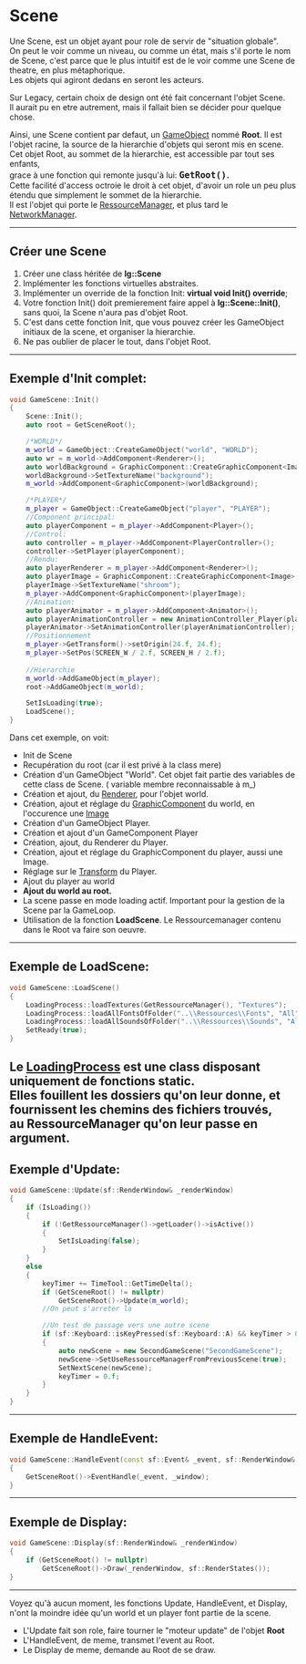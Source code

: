# Scene

Une Scene, est un objet ayant pour role de servir de "situation globale".  
On peut le voir comme un niveau, ou comme un état, mais s'il porte le nom de Scene, c'est parce que le plus intuitif est de le voir comme une Scene de theatre, en plus métaphorique.  
Les objets qui agiront dedans en seront les acteurs.

Sur Legacy, certain choix de design ont été fait concernant l'objet Scene.  
Il aurait pu en etre autrement, mais il fallait bien se décider pour quelque chose.

Ainsi, une Scene contient par defaut, un [GameObject](gameObject.md) nommé **Root**.
Il est l'objet racine, la source de la hierarchie d'objets qui seront mis en scene.  
Cet objet Root, au sommet de la hierarchie, est accessible par tout ses enfants,  
grace à une fonction qui remonte jusqu'à lui: <font size = 4>**`GetRoot()`**.</font>  
Cette facilité d'access octroie le droit à cet objet, d'avoir un role un peu plus étendu que simplement le sommet de la hierarchie.  
Il est l'objet qui porte le [RessourceManager](), et plus tard le [NetworkManager]().

---
## Créer une Scene
1. Créer une class héritée de **lg::Scene**
2. Implémenter les fonctions virtuelles abstraites.
3. Implémenter un override de la fonction Init:  **virtual void Init() override**;
4. Votre fonction Init() doit premierement faire appel à **lg::Scene::Init()**, sans quoi, la Scene n'aura pas d'objet Root.
5. C'est dans cette fonction Init, que vous pouvez créer les GameObject initiaux de la scene, et organiser la hierarchie.
6. Ne pas oublier de placer le tout, dans l'objet Root.

---
## Exemple d'Init complet:
```C++
void GameScene::Init()
{
	Scene::Init();
    auto root = GetSceneRoot();

	/*WORLD*/
    m_world = GameObject::CreateGameObject("world", "WORLD");
	auto wr = m_world->AddComponent<Renderer>();
	auto worldBackground = GraphicComponent::CreateGraphicComponent<Image>();
	worldBackground->SetTextureName("background");
	m_world->AddComponent<GraphicComponent>(worldBackground);

	/*PLAYER*/
	m_player = GameObject::CreateGameObject("player", "PLAYER");
	//Component principal:
	auto playerComponent = m_player->AddComponent<Player>();
	//Control:
	auto controller = m_player->AddComponent<PlayerController>();
	controller->SetPlayer(playerComponent);
	//Rendu:
	auto playerRenderer = m_player->AddComponent<Renderer>();
	auto playerImage = GraphicComponent::CreateGraphicComponent<Image>();
	playerImage->SetTextureName("shroom");
	m_player->AddComponent<GraphicComponent>(playerImage);
	//Animation:
	auto playerAnimator = m_player->AddComponent<Animator>();
	auto playerAnimationController = new AnimationController_Player(playerAnimator);
	playerAnimator->SetAnimationController(playerAnimationController);
	//Positionnement
	m_player->GetTransform()->setOrigin(24.f, 24.f);
	m_player->SetPos(SCREEN_W / 2.f, SCREEN_H / 2.f);
	
	//Hierarchie
    m_world->AddGameObject(m_player);
    root->AddGameObject(m_world);

	SetIsLoading(true);
	LoadScene();
}
```

Dans cet exemple, on voit:

* Init de Scene
* Recupération du root (car il est privé à la class mere)
* Création d'un GameObject "World". Cet objet fait partie des variables de cette class de Scene. ( variable membre reconnaissable à m_)
* Création et ajout, du [Renderer](renderer.md), pour l'objet world.
* Création, ajout et réglage du [GraphicComponent](graphicComponent.md) du world, en l'occurence une [Image](image.md)
* Création d'un GameObject Player.
* Création et ajout d'un GameComponent Player
* Création, ajout, du Renderer du Player.
* Création, ajout et réglage du GraphicComponent du player, aussi une Image. 
* Réglage sur le [Transform](transform.md) du Player.
* Ajout du player au world
* **Ajout du world au root.**
* La scene passe en mode loading actif. Important pour la gestion de la Scene par la GameLoop.
* Utilisation de la fonction **LoadScene**. Le Ressourcemanager contenu dans le Root va faire son oeuvre.

---
## Exemple de LoadScene:
```C++
void GameScene::LoadScene()
{
	LoadingProcess::loadTextures(GetRessourceManager(), "Textures");
	LoadingProcess::loadAllFontsOfFolder("..\\Ressources\\Fonts", "All", GetRessourceManager());
	LoadingProcess::loadAllSoundsOfFolder("..\\Ressources\\Sounds", "All", GetRessourceManager());
	SetReady(true);
}
```
Le [LoadingProcess]() est une class disposant uniquement de fonctions static.  
Elles fouillent les dossiers qu'on leur donne, et fournissent les chemins des fichiers trouvés,  
au RessourceManager qu'on leur passe en argument.
---
## Exemple d'Update:
```C++
void GameScene::Update(sf::RenderWindow& _renderWindow)
{
	if (IsLoading())
	{
		if (!GetRessourceManager()->getLoader()->isActive())
		{
			SetIsLoading(false);
		}
	}
	else
	{
		keyTimer += TimeTool::GetTimeDelta();
		if (GetSceneRoot() != nullptr)
			GetSceneRoot()->Update(m_world);
		//On peut s'arreter la

		//Un test de passage vers une autre scene
		if (sf::Keyboard::isKeyPressed(sf::Keyboard::A) && keyTimer > 0.2f) 
		{
			auto newScene = new SecondGameScene("SecondGameScene");
			newScene->SetUseRessourceManagerFromPreviousScene(true);
			SetNextScene(newScene);
			keyTimer = 0.f;
		}
	}
}
```
---
## Exemple de HandleEvent:
```C++
void GameScene::HandleEvent(const sf::Event& _event, sf::RenderWindow& _window)
{
	GetSceneRoot()->EventHandle(_event, _window);
}
```
---
## Exemple de Display:
```C++
void GameScene::Display(sf::RenderWindow& _renderWindow)
{
	if (GetSceneRoot() != nullptr)
		GetSceneRoot()->Draw(_renderWindow, sf::RenderStates());
}
```
---
Voyez qu'à aucun moment, les fonctions Update, HandleEvent, et Display, n'ont la moindre idée qu'un world et un player
font partie de la scene.  

- L'Update fait son role, faire tourner le "moteur update" de l'objet **Root**
- L'HandleEvent, de meme, transmet l'event au Root.
- Le Display de meme, demande au Root de se draw.